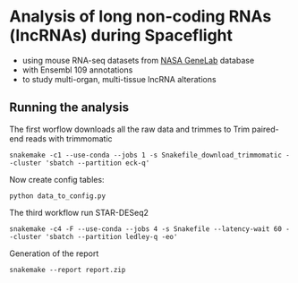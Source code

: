 # Analysis of long non-coding RNAs (lncRNAs) during Spaceflight

- using mouse RNA-seq datasets from [NASA GeneLab](https://genelab.nasa.gov) database
- with Ensembl 109 annotations
- to study multi-organ, multi-tissue lncRNA alterations

## Running the analysis

The first worflow downloads all the raw data and trimmes to Trim paired-end reads with trimmomatic

```
snakemake -c1 --use-conda --jobs 1 -s Snakefile_download_trimmomatic --cluster 'sbatch --partition eck-q'
```

Now create config tables:
```
python data_to_config.py
```

The third workflow run STAR-DESeq2

```
snakemake -c4 -F --use-conda --jobs 4 -s Snakefile --latency-wait 60 --cluster 'sbatch --partition ledley-q -eo'
```

Generation of the report

```
snakemake --report report.zip
```


